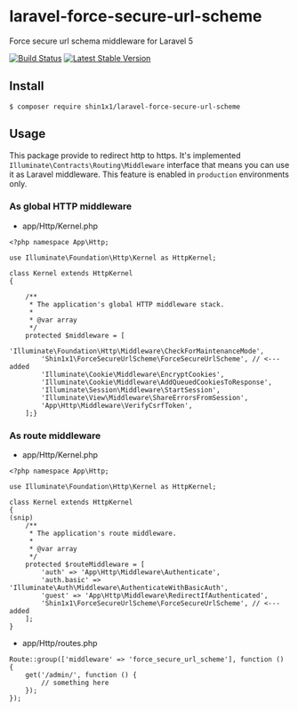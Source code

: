 # laravel-force-secure-url-scheme
Force secure url schema middleware for Laravel 5

[![Build Status](https://travis-ci.org/shin1x1/laravel-force-secure-url-scheme.svg?branch=travis)](https://travis-ci.org/shin1x1/laravel-force-secure-url-scheme)
[![Latest Stable Version](https://poser.pugx.org/shin1x1/laravel-force-secure-url-scheme/version.svg)](https://packagist.org/packages/shin1x1/laravel-force-secure-url-scheme)

## Install

```
$ composer require shin1x1/laravel-force-secure-url-scheme
```

## Usage

This package provide to redirect http to https. It's implemented `Illuminate\Contracts\Routing\Middleware` interface that means you can use it as Laravel middleware. This feature is enabled in `production` environments only.

### As global HTTP middleware

* app/Http/Kernel.php

```
<?php namespace App\Http;

use Illuminate\Foundation\Http\Kernel as HttpKernel;

class Kernel extends HttpKernel
{

    /**
     * The application's global HTTP middleware stack.
     *
     * @var array
     */
    protected $middleware = [
        'Illuminate\Foundation\Http\Middleware\CheckForMaintenanceMode',
        'Shin1x1\ForceSecureUrlScheme\ForceSecureUrlScheme', // <---added
        'Illuminate\Cookie\Middleware\EncryptCookies',
        'Illuminate\Cookie\Middleware\AddQueuedCookiesToResponse',
        'Illuminate\Session\Middleware\StartSession',
        'Illuminate\View\Middleware\ShareErrorsFromSession',
        'App\Http\Middleware\VerifyCsrfToken',
    ];}

```

### As route middleware

* app/Http/Kernel.php

```
<?php namespace App\Http;

use Illuminate\Foundation\Http\Kernel as HttpKernel;

class Kernel extends HttpKernel
{
(snip)
    /**
     * The application's route middleware.
     *
     * @var array
     */
    protected $routeMiddleware = [
        'auth' => 'App\Http\Middleware\Authenticate',
        'auth.basic' => 'Illuminate\Auth\Middleware\AuthenticateWithBasicAuth',
        'guest' => 'App\Http\Middleware\RedirectIfAuthenticated',
        'Shin1x1\ForceSecureUrlScheme\ForceSecureUrlScheme', // <---added 
    ];
}
```

* app/Http/routes.php

```
Route::group(['middleware' => 'force_secure_url_scheme'], function () {
    get('/admin/', function () {
        // something here
    });
});
```
